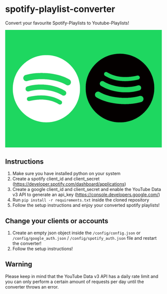 # spotify-playlist-converter
Convert your favourite Spotify-Playlists to Youtube-Playlists!

![](spotify.gif)

## Instructions
1. Make sure you have installed python on your system
2. Create a spotify client_id and client_secret (https://developer.spotify.com/dashboard/applications)
3. Create a google client_id and client_secret and enable the YouTube Data v3 API to generate an api_key (https://console.developers.google.com/)
4. Run `pip install -r requirements.txt` inside the cloned repository
5. Follow the setup instructions and enjoy your converted spotify playlists!

## Change your clients or accounts
1. Create an empty json object inside the `/config/config.json` or `/config/google_auth.json` / `/config/spotify_auth.json` file and restart the converter!
2. Follow the setup instructions!

## Warning
Please keep in mind that the YouTube Data v3 API has a daily rate limit and you can only perform a certain amount of requests per day until the converter throws an error.
